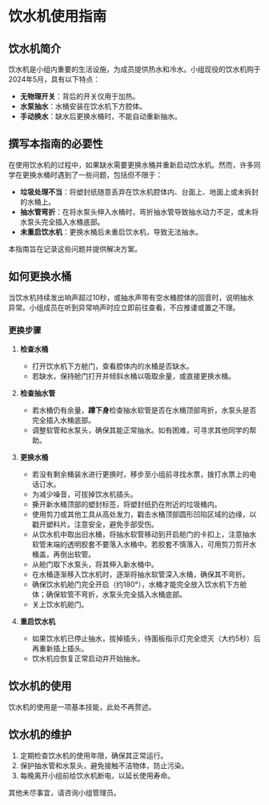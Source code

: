 # 饮水机使用指南

## 饮水机简介

饮水机是小组内重要的生活设施，为成员提供热水和冷水。小组现役的饮水机购于2024年5月，具有以下特点：

- **无物理开关**：背后的开关仅用于加热。
- **水泵抽水**：水桶安装在饮水机下方腔体。
- **手动换水**：缺水后更换水桶时，不能自动重新抽水。

## 撰写本指南的必要性

在使用饮水机的过程中，如果缺水需要更换水桶并重新启动饮水机。然而，许多同学在更换水桶时遇到了一些问题，包括但不限于：

- **垃圾处理不当**：将塑封纸随意丢弃在饮水机腔体内、台面上、地面上或未拆封的水桶上。
- **抽水管弯折**：在将水泵头伸入水桶时，弯折抽水管导致抽水动力不足，或未将水泵头完全插入水桶底部。
- **未重启饮水机**：更换水桶后未重启饮水机，导致无法抽水。

本指南旨在记录这些问题并提供解决方案。

## 如何更换水桶

当饮水机持续发出响声超过10秒，或抽水声带有空水桶腔体的回音时，说明抽水异常。小组成员在听到异常响声时应立即前往查看，不应推诿或置之不理。

### 更换步骤

1. **检查水桶**
   - 打开饮水机下方舱门，查看腔体内的水桶是否缺水。
   - 若缺水，保持舱门打开并倾斜水桶以吸取余量，或直接更换水桶。

2. **检查抽水管**
   - 若水桶仍有余量，**蹲下身**检查抽水软管是否在水桶顶部弯折，水泵头是否完全插入水桶底部。
   - 调整软管和水泵头，确保其能正常抽水。如有困难，可寻求其他同学的帮助。

3. **更换水桶**
   - 若没有剩余桶装水进行更换时，移步至小组前寻找水票，拨打水票上的电话订水。
   - 为减少噪音，可拔掉饮水机插头。
   - 撕开新水桶顶部的塑封标签，将塑封纸扔在附近的垃圾桶内。
   - 使用剪刀或其他工具从高处发力，戳击水桶顶部圆形凹陷区域的边缘，以戳开塑料片。注意安全，避免手部受伤。
   - 从饮水机中取出旧水桶，将抽水软管移动到开启舱门的卡扣上，注意抽水软管末端的透明胶套不要落入水桶中。若胶套不慎落入，可用剪刀剪开水桶盖，再倒出软管。
   - 从舱门取下水泵头，将其伸入新水桶中。
   - 在水桶逐渐移入饮水机时，逐渐将抽水软管深入水桶，确保其不弯折。
   - 确保饮水机舱门完全开启（约180°），水桶才能完全放入饮水机下方舱体；确保软管不弯折，水泵头完全插入水桶底部。
   - 关上饮水机舱门。

4. **重启饮水机**
   - 如果饮水机已停止抽水，拔掉插头，待面板指示灯完全熄灭（大约5秒）后再重新插上插头。
   - 饮水机应恢复正常启动并开始抽水。

## 饮水机的使用

饮水机的使用是一项基本技能，此处不再赘述。

## 饮水机的维护

1. 定期检查饮水机的使用年限，确保其正常运行。
2. 保护抽水管和水泵头，避免接触不洁物体，防止污染。
3. 每晚离开小组前给饮水机断电，以延长使用寿命。

其他未尽事宜，请咨询小组管理员。
